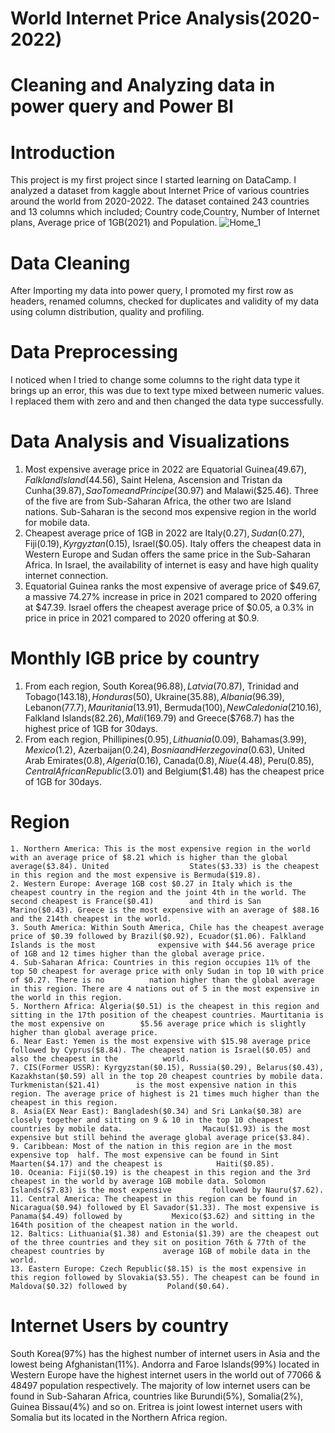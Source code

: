 # World Internet Price Analysis(2020-2022)
# Cleaning and Analyzing data in power query and Power BI 
# Introduction
  This project is my first project since I started learning on DataCamp. I analyzed a dataset from kaggle about Internet Price of various countries around the world from 2020-2022. The dataset contained 243 countries and 13 columns which included; Country code,Country, Number of Internet plans, Average price of 1GB(2021) and Population.
![Home_1](https://user-images.githubusercontent.com/109422215/183429308-d86d5bed-1468-402c-a145-080a3b0ddbef.png)
# Data Cleaning 
  After Importing my data into power query, I promoted my first row as headers, renamed columns, checked for duplicates and validity of my data using column distribution, quality and profiling.
 # Data Preprocessing
  I noticed when I tried to change some columns to the right data type it brings up an error, this was due to text type mixed between numeric values. I replaced them with zero and and then changed the data type successfully.
 # Data Analysis and Visualizations
 1. Most expensive average price in 2022 are Equatorial Guinea($49.67), Falkland Island($44.56), Saint Helena, Ascension and Tristan da Cunha($39.87), Sao Tome and           Principe($30.97) and Malawi($25.46). Three of the five are from Sub-Saharan Africa, the other two are Island nations. Sub-Saharan is the second mos expensive region     in the world for mobile data. 
 2. Cheapest average price of 1GB in 2022 are Italy($0.27), Sudan($0.27), Fiji($0.19), Kyrgyztan($0.15), Israel($0.05). Italy offers the cheapest data in Western Europe     and Sudan offers the same price in the Sub-Saharan Africa. In Israel, the availability of internet is easy and have high quality internet connection.
 3. Equatorial Guinea ranks the most expensive of average price of $49.67, a massive 74.27% increase in price in 2021 compared to 2020 offering at $47.39. Israel offers     the cheapest average price of $0.05, a 0.3% in price in price in 2021 compared to 2020 offering at $0.9.
 # Monthly IGB price by country
 1. From each region, South Korea($96.88), Latvia($70.87), Trinidad and Tobago($143.18), Honduras($50), Ukraine($35.88), Albania($96.39), Lebanon($77.7),                     Mauritania($13.91), Bermuda($100), New Caledonia($210.16), Falkland Islands($82.26), Mali($169.79) and Greece($768.7) has the highest price of 1GB for 30days.
 2. From each region, Phillipines($0.95), Lithuania($0.09), Bahamas($3.99), Mexico($1.2), Azerbaijan($0.24), Bosnia and Herzegovina($0.63), United Arab Emirates($0.8),       Algeria($0.16), Canada($0.8), Niue($4.48), Peru($0.85), Central African Republic($3.01) and Belgium($1.48) has the cheapest price of 1GB for 30days.
 # Region
    1. Northern America: This is the most expensive region in the world with an average price of $8.21 which is higher than the global average($3.84). United                  States($3.33) is the cheapest in this region and the most expensive is Bermuda($19.8).
    2. Western Europe: Average 1GB cost $0.27 in Italy which is the cheapest country in the region and the joint 4th in the world. The second cheapest is France($0.41)        and third is San Marino($0.43). Greece is the most expensive with an average of $88.16 and the 214th cheapest in the world.
    3. South America: Within South America, Chile has the cheapest average price of $0.39 followed by Brazil($0.92), Ecuador($1.06). Falkland Islands is the most              expensive with $44.56 average price of 1GB and 12 times higher than the global average price.
    4. Sub-Saharan Africa: Countries in this region occupies 11% of the top 50 cheapest for average price with only Sudan in top 10 with price of $0.27. There is no          nation higher than the global average in this region. There are 4 nations out of 5 in the most expensive in the world in this region.
    5. Northern Africa: Algeria($0.51) is the cheapest in this region and sitting in the 17th position of the cheapest countries. Maurtitania is the most expensive on        $5.56 average price which is slightly higher than global average price.
    6. Near East: Yemen is the most expensive with $15.98 average price followed by Cyprus($8.84). The cheapest nation is Israel($0.05) and also the cheapest in the          world.
    7. CIS(Former USSR): Kyrgyzstan($0.15), Russia($0.29), Belarus($0.43), Kazakhstan($0.59) all in the top 20 cheapest countries by mobile data. Turkmenistan($21.41)        is the most expensive nation in this region. The average price of highest is 21 times much higher than the cheapest in this region.
    8. Asia(EX Near East): Bangladesh($0.34) and Sri Lanka($0.38) are closely together and sitting on 9 & 10 in the top 10 cheapest countries by mobile data.                  Macau($1.93) is the most expensive but still behind the average global average price($3.84).
    9. Caribbean: Most of the nation in this region are in the most expensive top  half. The most expensive can be found in Sint Maarten($4.17) and the cheapest is            Haiti($0.85).
    10. Oceania: Fiji($0.19) is the cheapest in this region and the 3rd cheapest in the world by average 1GB mobile data. Solomon Islands($7.83) is the most expensive         followed by Nauru($7.62).
    11. Central America: The cheapest in this region can be found in Nicaragua($0.94) followed by El Savador($1.33). The most expensive is Panama($4.49) followed by           Mexico($3.62) and sitting in the 164th position of the cheapest nation in the world.
    12. Baltics: Lithuania($1.38) and Estonia($1.39) are the cheapest out of the three countries and they sit on position 76th & 77th of the cheapest countries by             average 1GB of mobile data in the world.
    13. Eastern Europe: Czech Republic($8.15) is the most expensive in this region followed by Slovakia($3.55). The cheapest can be found in Maldova($0.32) followed by         Poland($0.64).
# Internet Users by country
  South Korea(97%) has the highest number of internet users in Asia and the lowest being Afghanistan(11%). Andorra and Faroe Islands(99%) located in Western Europe       have the highest internet users in the world out of 77066 & 48497 population respectively. The majority of low internet users can be found in Sub-Saharan Africa,       countries like Burundi(5%), Somalia(2%), Guinea Bissau(4%) and so on. Eritrea is joint lowest internet users with Somalia but its located in the Northern Africa       region.
    
